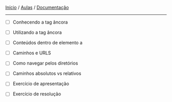[Início](https://github.com/Thalyalm/rocketseat-trilha-fundamentar) /
[Aulas](https://github.com/Thalyalm/rocketseat-trilha-fundamentar/tree/main/aulas) /
[Documentação](https://github.com/Thalyalm/rocketseat-trilha-fundamentar/tree/main/documentacao)

---

- [ ] Conhecendo a tag âncora

- [ ] Utilizando a tag âncora

- [ ] Conteúdos dentro de elemento a

- [ ] Caminhos e URLS

- [ ] Como navegar pelos diretórios

- [ ] Caminhos absolutos vs relativos

- [ ] Exercício de apresentação

- [ ] Exercício de resolução